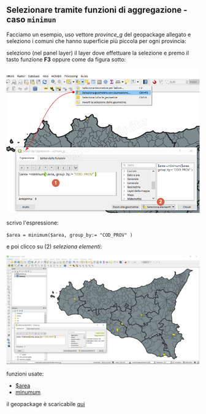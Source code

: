 ## Selezionare tramite funzioni di aggregazione - caso `minimun`

Facciamo un esempio, uso vettore _province_g_ del geopackage allegato e seleziono i comuni che hanno superficie più piccola per ogni provincia: 

seleziono (nel panel layer) il layer dove effettuare la selezione e premo il tasto funzione **F3** oppure come da figura sotto:

![](/img/esempi/select_with_aggregate/sel_minimum2.png)

scrivo l'espressione:

`$area = minimum($area, group_by:= "COD_PROV" )`

e poi clicco su (2) _seleziona elementi_:

![](/img/esempi/select_with_aggregate/sel_minimum1.png)

funzioni usate:

* [\$area](/gr_funzioni/geometria/funzioni/$area.md)
* [minumum](/gr_funzioni/aggregates/funzioni/minimum.md)



il geopackage è scaricabile [qui](/esempi/dati_esempi.gpkg)